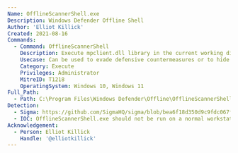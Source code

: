 ```yaml
---
Name: OfflineScannerShell.exe
Description: Windows Defender Offline Shell
Author: 'Elliot Killick'
Created: 2021-08-16
Commands:
  - Command: OfflineScannerShell
    Description: Execute mpclient.dll library in the current working directory
    Usecase: Can be used to evade defensive countermeasures or to hide as a persistence mechanism
    Category: Execute
    Privileges: Administrator
    MitreID: T1218
    OperatingSystem: Windows 10, Windows 11
Full_Path:
  - Path: C:\Program Files\Windows Defender\Offline\OfflineScannerShell.exe
Detection:
  - Sigma: https://github.com/SigmaHQ/sigma/blob/bea6f18d350d9c9fdc067f93dde0e9b11cc22dc2/rules/windows/process_creation/proc_creation_win_lolbas_offlinescannershell.yml
  - IOC: OfflineScannerShell.exe should not be run on a normal workstation
Acknowledgement:
  - Person: Elliot Killick
    Handle: '@elliotkillick'
---
```

